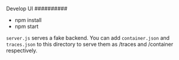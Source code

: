 Develop UI
##########

* npm install
* npm start

`server.js` serves a fake backend. You can add `container.json` and
`traces.json` to this directory to serve them as /traces and /container
respectively.

